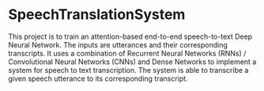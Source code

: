# SpeechTranslationSystem
This project is to train an attention-based end-to-end speech-to-text Deep Neural Network. 
The inputs are utterances and their corresponding transcripts. It uses a combination of Recurrent Neural Networks (RNNs) / Convolutional Neural Networks (CNNs) 
and Dense Networks to implement a system for speech to text transcription. The system is able to transcribe a given speech utterance to its corresponding transcript.
